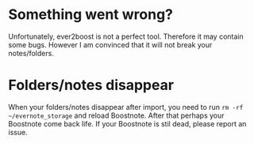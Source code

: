 # Something went wrong?
Unfortunately, ever2boost is not a perfect tool. Therefore it may contain some bugs. However I am convinced that it will not break your notes/folders.

# Folders/notes disappear
When your folders/notes disappear after import, you need to run `rm -rf ~/evernote_storage` and reload Boostnote. After that perhaps your Boostnote come back life. If your Boostnote is stil dead, please report an issue.
